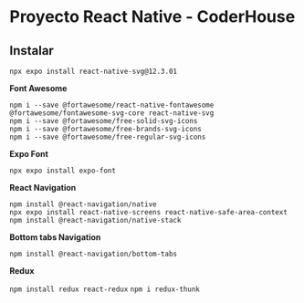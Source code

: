 # Proyecto React Native - CoderHouse

## Instalar

`npx expo install react-native-svg@12.3.01`

**Font Awesome**

`npm i --save @fortawesome/react-native-fontawesome @fortawesome/fontawesome-svg-core react-native-svg`\
`npm i --save @fortawesome/free-solid-svg-icons`\
`npm i --save @fortawesome/free-brands-svg-icons`\
`npm i --save @fortawesome/free-regular-svg-icons`

**Expo Font**

`npx expo install expo-font`

**React Navigation**

`npm install @react-navigation/native`\
`npx expo install react-native-screens react-native-safe-area-context`\
`npm install @react-navigation/native-stack`

**Bottom tabs Navigation**

`npm install @react-navigation/bottom-tabs`

**Redux**

`npm install redux react-redux`
`npm i redux-thunk`
